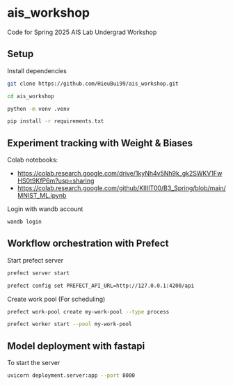# ais_workshop

Code for Spring 2025 AIS Lab Undergrad Workshop 


## Setup 

Install dependencies

```bash
git clone https://github.com/HieuBui99/ais_workshop.git

cd ais_workshop

python -m venv .venv 

pip install -r requirements.txt
```

## Experiment tracking with Weight & Biases
Colab notebooks:
* https://colab.research.google.com/drive/1kyNh4v5Nh9k_gk2SWKV1FwHS0t9KfP6m?usp=sharing
* https://colab.research.google.com/github/KIIIIT00/B3_Spring/blob/main/MNIST_ML.ipynb


Login with wandb account
```bash
wandb login
```


## Workflow orchestration with Prefect

Start prefect server
```bash
prefect server start

prefect config set PREFECT_API_URL=http://127.0.0.1:4200/api
```

Create work pool (For scheduling)
```bash
prefect work-pool create my-work-pool --type process

prefect worker start --pool my-work-pool
```


## Model deployment with fastapi

To start the server
```bash
uvicorn deployment.server:app --port 8000
```